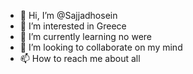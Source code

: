 - 👋 Hi, I’m @Sajjadhosein
- 👀 I’m interested in Greece
- 🌱 I’m currently learning no were
- 💞️ I’m looking to collaborate on my mind
- 📫 How to reach me about all

<!---
Sajjadhosein/Sajjadhosein is a ✨ special ✨ repository because its `README.md` (this file) appears on your GitHub profile.
You can click the Preview link to take a look at your changes.
--->
